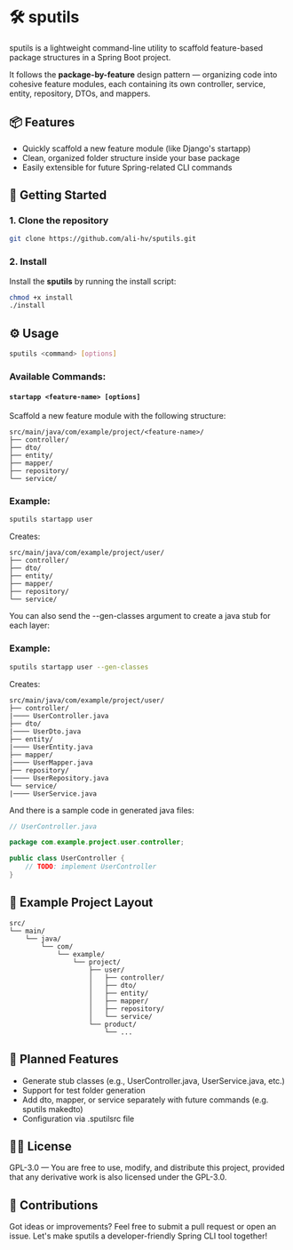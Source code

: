 # **🛠️ sputils**

sputils is a lightweight command-line utility to scaffold feature-based package structures in a Spring Boot project.

It follows the **package-by-feature** design pattern — organizing code into cohesive feature modules, each containing its own controller, service, entity, repository, DTOs, and mappers.

## **📦 Features**

* Quickly scaffold a new feature module (like Django's startapp)
* Clean, organized folder structure inside your base package
* Easily extensible for future Spring-related CLI commands

## **🚀 Getting Started**

### **1. Clone the repository**

```bash
git clone https://github.com/ali-hv/sputils.git
```

### **2. Install**

Install the **sputils** by running the install script:
```bash
chmod +x install
./install
```

## **⚙️ Usage**

```bash
sputils <command> [options]
```

### **Available Commands:**

#### `startapp <feature-name> [options]`

Scaffold a new feature module with the following structure:

```
src/main/java/com/example/project/<feature-name>/
├── controller/
├── dto/
├── entity/
├── mapper/
├── repository/
└── service/
```

### **Example:**

```bash
sputils startapp user
```

Creates:
```
src/main/java/com/example/project/user/
├── controller/
├── dto/
├── entity/
├── mapper/
├── repository/
└── service/
```

You can also send the --gen-classes argument to create a java stub for each layer:

### **Example:**

```bash
sputils startapp user --gen-classes
```

Creates:
```
src/main/java/com/example/project/user/
├── controller/
|──── UserController.java
├── dto/
|──── UserDto.java
├── entity/
|──── UserEntity.java
├── mapper/
|──── UserMapper.java
├── repository/
|──── UserRepository.java
└── service/
|──── UserService.java
```

And there is a sample code in generated java files:

```java
// UserController.java

package com.example.project.user.controller;

public class UserController {
    // TODO: implement UserController
}
```


## **📁 Example Project Layout**

```
src/
└── main/
    └── java/
        └── com/
            └── example/
                └── project/
                    ├── user/
                    │   ├── controller/
                    │   ├── dto/
                    │   ├── entity/
                    │   ├── mapper/
                    │   ├── repository/
                    │   └── service/
                    └── product/
                        └── ...
```

## **🧩 Planned Features**

* Generate stub classes (e.g., UserController.java, UserService.java, etc.)
* Support for test folder generation
* Add dto, mapper, or service separately with future commands (e.g. sputils makedto)
* Configuration via .sputilsrc file

## **🧑‍💻 License**

GPL-3.0 — You are free to use, modify, and distribute this project, provided that any derivative work is also licensed under the GPL-3.0.

## **🤝 Contributions**

Got ideas or improvements? Feel free to submit a pull request or open an issue. Let's make sputils a developer-friendly Spring CLI tool together!

